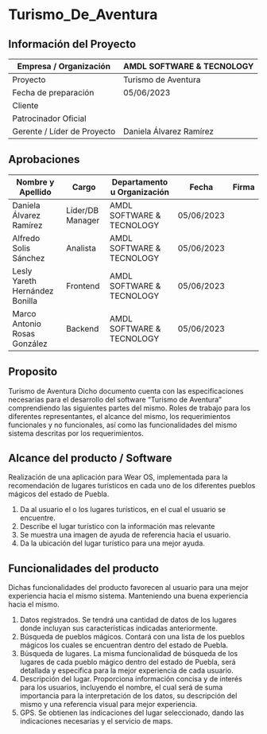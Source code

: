 # Turismo_De_Aventura

## Información del Proyecto
| Empresa / Organización   |  AMDL SOFTWARE & TECNOLOGY |
| ------------ | ------------ |
| Proyecto   |  Turismo de Aventura  |
| Fecha de preparación  | 05/06/2023  |
| Cliente  |   |
| Patrocinador Oficial  |   |
| Gerente / Líder de Proyecto  | Daniela Álvarez Ramírez  |

## Aprobaciones
| Nombre y Apellido  | Cargo  | Departamento u Organización  | Fecha  |Firma   |
| ------------ | ------------ | ------------ | ------------ | ------------ |
| Daniela Álvarez Ramírez  |  Líder/DB Manager | AMDL SOFTWARE & TECNOLOGY | 05/06/2023  |   |
|  Alfredo Solis Sánchez | Analista  | AMDL SOFTWARE & TECNOLOGY  | 05/06/2023  |   |
|  Lesly Yareth Hernández Bonilla  | Frontend   | AMDL SOFTWARE & TECNOLOGY  |  05/06/2023 |   |
| Marco Antonio Rosas González  | Backend  |  AMDL SOFTWARE & TECNOLOGY | 05/06/2023  |   |

## Proposito
Turismo de Aventura
Dicho documento cuenta con las especificaciones necesarias para el desarrollo 
del software “Turismo de Aventura” comprendiendo las siguientes partes del 
mismo.
Roles de trabajo para los diferentes representantes, el alcance del mismo, los 
requerimientos funcionales y no funcionales, así como las funcionalidades del 
mismo sistema descritas por los requerimientos.

## Alcance del producto / Software
Realización de una aplicación para Wear OS, implementada para la 
recomendación de lugares turísticos en cada uno de los diferentes pueblos 
mágicos del estado de Puebla.
1. Da al usuario el o los lugares turísticos, en el cual el usuario se encuentre. 
2. Describe el lugar turístico con la información mas relevante
3. Se muestra una imagen de ayuda de referencia hacia el usuario. 
4. Da la ubicación del lugar turístico para una mejor ayuda. 

## Funcionalidades del producto
Dichas funcionalidades del producto favorecen al usuario para una mejor 
experiencia hacia el mismo sistema. Manteniendo una buena experiencia hacia el 
mismo. 
1. Datos registrados. Se tendrá una cantidad de datos de los lugares donde 
incluyan sus características indicadas anteriormente. 
2. Búsqueda de pueblos mágicos. Contará con una lista de los pueblos 
mágicos los cuales se encuentran dentro del estado de Puebla. 
3. Búsqueda de lugares. La misma funcionalidad de búsqueda de los lugares 
de cada pueblo mágico dentro del estado de Puebla, será detallada y 
especifica para la mejor experiencia de cada usuario. 
4. Descripción del lugar. Proporciona información concisa y de interés para los 
usuarios, incluyendo el nombre, el cual será de suma importancia para la 
interpretación de los datos, su descripción del mismo y una referencia visual 
para mejor experiencia. 
5. GPS. Se obtienen las indicaciones del lugar seleccionado, dando las 
indicaciones necesarias y el servicio de maps.
